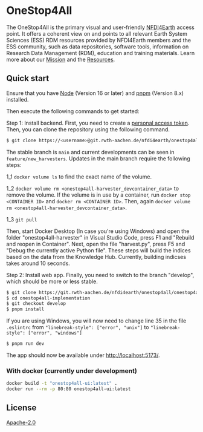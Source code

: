 # OneStop4All
The OneStop4All is the primary visual and user-friendly [NFDI4Earth](https://www.nfdi4earth.de/) access point. It offers a coherent view on and points to all relevant Earth System Sciences (ESS) RDM resources provided by NFDI4Earth members and the ESS community, such as data repositories, software tools, information on Research Data Management (RDM), education and training materials. Learn more about our [Mission](https://nfdi4earth.de/about-us) and the [Resources](https://nfdi4earth.de/2facilitate/onestop4all).

## Quick start

Ensure that you have [Node](https://nodejs.org/en/) (Version 16 or later) and [pnpm](https://pnpm.io/) (Version 8.x) installed.

Then execute the following commands to get started:

Step 1: Install backend. First, you need to create a [personal access token](https://docs.gitlab.com/ee/user/profile/personal_access_tokens.html#clone-repository-using-personal-access-token). Then, you can clone the repository using the following command.  
```bash
$ git clone https://<username>@git.rwth-aachen.de/nfdi4earth/onestop4all/onestop4all-harvester.git
```
The stable branch is `main` and current developments can be seen in `feature/new_harvesters`. Updates in the main branch require the following steps:

1_1 `docker volume ls` to find the exact name of the volume.

1_2 `docker volume rm <onestop4all-harvester_devcontainer_data>` to remove the volume. If the volume is in use by a container, run `docker stop <CONTAINER ID>` and `docker rm <CONTAINER ID>`. Then, again `docker volume rm <onestop4all-harvester_devcontainer_data>`.

1_3 `git pull`

Then, start Docker Desktop (In case you're using Windows) and open the folder "onestop4all-harvester" in Visual Studio Code, press F1 and "Rebuild and reopen in Container".
Next, open the file "harvest.py", press F5 and "Debug the currently active Python file". These steps will build the indices based on the data from the Knowledge Hub. Currently, building indicses takes around 10 seconds.

Step 2: Install web app. Finally, you need to switch to the branch "develop", which should be more or less stable. 
```bash
$ git clone https://git.rwth-aachen.de/nfdi4earth/onestop4all/onestop4all-implementation.git
$ cd onestop4all-implementation
$ git checkout develop
$ pnpm install
```
If you are using Windows, you will now need to change line 35 in the file `.eslintrc` from `"linebreak-style": ["error", "unix"]` to `"linebreak-style": ["error", "windows"]`
```bash
$ pnpm run dev
```

The app should now be available under [http://localhost:5173/](http://localhost:5173/).

### With docker (currently under development)

```bash
docker build -t "onestop4all-ui:latest" .
docker run --rm -p 80:80 onestop4all-ui:latest
```
## License

[Apache-2.0](https://www.apache.org/licenses/LICENSE-2.0)
